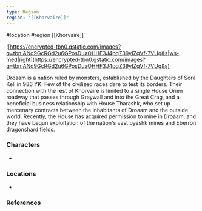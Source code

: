```yaml
---
type: Region
region: "[[Khorvaire]]"
---
```

 #location #region [[Khorvaire]]

![https://encrypted-tbn0.gstatic.com/images?q=tbn:ANd9GcRGd2u6GPosDuaOHHF3J4pqZ39yIZqVf-7VUg&s|ws-med|right](https://encrypted-tbn0.gstatic.com/images?q=tbn:ANd9GcRGd2u6GPosDuaOHHF3J4pqZ39yIZqVf-7VUg&s)

Droaam is a nation ruled by monsters, established by the Daughters of Sora Kell in 986 YK. Few of the civilized races dare to test its borders. Their connection with the rest of Khorvaire is limited to a single House Orien roadway that passes through Graywall and into the Great Crag, and a beneficial business relationship with House Tharashk, who set up mercenary contracts between the inhabitants of Droaam and the outside world. Recently, the House has acquired permission to mine in Droaam, and they have begun exploitation of the nation's vast byeshk mines and Eberron dragonshard fields.

### Characters

* 

### Locations

* 

### References

